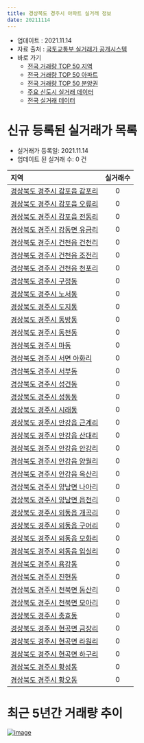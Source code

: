 ```yaml
---
title: 경상북도 경주시 아파트 실거래 정보
date: 20211114
---
```


* 업데이트 : 2021.11.14
* 자료 출처 : [국토교통부 실거래가 공개시스템](http://rt.molit.go.kr)
* 바로 가기
    * [전국 거래량 TOP 50 지역](https://apt-info.github.io/apt-trade-info/tr)
    * [전국 거래량 TOP 50 아파트](https://apt-info.github.io/apt-trade-info/ta)
    * [전국 거래량 TOP 50 분양권](https://apt-info.github.io/apt-trade-info/tb)
    * [주요 신도시 실거래 데이터](https://apt-info.github.io/apt-trade-info/newtown)
    * [전국 실거래 데이터](https://apt-info.github.io/apt-trade-info/all)



<script async src="https://pagead2.googlesyndication.com/pagead/js/adsbygoogle.js"></script>
<!-- 기본광고 -->
<ins class="adsbygoogle"
     style="display:block"
     data-ad-client="ca-pub-1142216861245946"
     data-ad-slot="4805727019"
     data-ad-format="auto"
     data-full-width-responsive="true"></ins>
<script>
     (adsbygoogle = window.adsbygoogle || []).push({});
</script>


# 신규 등록된 실거래가 목록

* 실거래가 등록일: 2021.11.14
* 업데이트 된 실거래 수: 0 건


|지역|실거래수|
|:---|:---:|
|[경상북도 경주시 감포읍 감포리](https://apt-info.github.io/apt-trade-info/r2254)|0|
|[경상북도 경주시 감포읍 오류리](https://apt-info.github.io/apt-trade-info/r2253)|0|
|[경상북도 경주시 감포읍 전동리](https://apt-info.github.io/apt-trade-info/r2271)|0|
|[경상북도 경주시 강동면 유금리](https://apt-info.github.io/apt-trade-info/r2262)|0|
|[경상북도 경주시 건천읍 건천리](https://apt-info.github.io/apt-trade-info/r2265)|0|
|[경상북도 경주시 건천읍 조전리](https://apt-info.github.io/apt-trade-info/r2272)|0|
|[경상북도 경주시 건천읍 천포리](https://apt-info.github.io/apt-trade-info/r2257)|0|
|[경상북도 경주시 구정동](https://apt-info.github.io/apt-trade-info/r2252)|0|
|[경상북도 경주시 노서동](https://apt-info.github.io/apt-trade-info/r2266)|0|
|[경상북도 경주시 도지동](https://apt-info.github.io/apt-trade-info/r3141)|0|
|[경상북도 경주시 동방동](https://apt-info.github.io/apt-trade-info/r3404)|0|
|[경상북도 경주시 동천동](https://apt-info.github.io/apt-trade-info/r2251)|0|
|[경상북도 경주시 마동](https://apt-info.github.io/apt-trade-info/r2264)|0|
|[경상북도 경주시 서면 아화리](https://apt-info.github.io/apt-trade-info/r2268)|0|
|[경상북도 경주시 서부동](https://apt-info.github.io/apt-trade-info/r2263)|0|
|[경상북도 경주시 성건동](https://apt-info.github.io/apt-trade-info/r2247)|0|
|[경상북도 경주시 성동동](https://apt-info.github.io/apt-trade-info/r2246)|0|
|[경상북도 경주시 시래동](https://apt-info.github.io/apt-trade-info/r3139)|0|
|[경상북도 경주시 안강읍 근계리](https://apt-info.github.io/apt-trade-info/r2270)|0|
|[경상북도 경주시 안강읍 산대리](https://apt-info.github.io/apt-trade-info/r2255)|0|
|[경상북도 경주시 안강읍 안강리](https://apt-info.github.io/apt-trade-info/r2256)|0|
|[경상북도 경주시 안강읍 양월리](https://apt-info.github.io/apt-trade-info/r3747)|0|
|[경상북도 경주시 안강읍 옥산리](https://apt-info.github.io/apt-trade-info/r2273)|0|
|[경상북도 경주시 양남면 나아리](https://apt-info.github.io/apt-trade-info/r3450)|0|
|[경상북도 경주시 양남면 읍천리](https://apt-info.github.io/apt-trade-info/r3140)|0|
|[경상북도 경주시 외동읍 개곡리](https://apt-info.github.io/apt-trade-info/r2267)|0|
|[경상북도 경주시 외동읍 구어리](https://apt-info.github.io/apt-trade-info/r2260)|0|
|[경상북도 경주시 외동읍 모화리](https://apt-info.github.io/apt-trade-info/r2259)|0|
|[경상북도 경주시 외동읍 입실리](https://apt-info.github.io/apt-trade-info/r2258)|0|
|[경상북도 경주시 용강동](https://apt-info.github.io/apt-trade-info/r2250)|0|
|[경상북도 경주시 진현동](https://apt-info.github.io/apt-trade-info/r3449)|0|
|[경상북도 경주시 천북면 동산리](https://apt-info.github.io/apt-trade-info/r3619)|0|
|[경상북도 경주시 천북면 모아리](https://apt-info.github.io/apt-trade-info/r3353)|0|
|[경상북도 경주시 충효동](https://apt-info.github.io/apt-trade-info/r2248)|0|
|[경상북도 경주시 현곡면 금장리](https://apt-info.github.io/apt-trade-info/r2261)|0|
|[경상북도 경주시 현곡면 라원리](https://apt-info.github.io/apt-trade-info/r2269)|0|
|[경상북도 경주시 현곡면 하구리](https://apt-info.github.io/apt-trade-info/r3503)|0|
|[경상북도 경주시 황성동](https://apt-info.github.io/apt-trade-info/r2249)|0|
|[경상북도 경주시 황오동](https://apt-info.github.io/apt-trade-info/r3403)|0|



<script async src="https://pagead2.googlesyndication.com/pagead/js/adsbygoogle.js"></script>
<!-- 기본광고 -->
<ins class="adsbygoogle"
     style="display:block"
     data-ad-client="ca-pub-1142216861245946"
     data-ad-slot="4805727019"
     data-ad-format="auto"
     data-full-width-responsive="true"></ins>
<script>
     (adsbygoogle = window.adsbygoogle || []).push({});
</script>


# 최근 5년간 거래량 추이


<div style="width:100%;">
    <canvas id="deal_progress" height="200"></canvas>
</div>

<script>
new Chart(document.getElementById("deal_progress"), {
    type: 'line',
    data: {
        labels: ['16.01','16.02','16.03','16.04','16.05','16.06','16.07','16.08','16.09','16.10','16.11','16.12','17.01','17.02','17.03','17.04','17.05','17.06','17.07','17.08','17.09','17.10','17.11','17.12','18.01','18.02','18.03','18.04','18.05','18.06','18.07','18.08','18.09','18.10','18.11','18.12','19.01','19.02','19.03','19.04','19.05','19.06','19.07','19.08','19.09','19.10','19.11','19.12','20.01','20.02','20.03','20.04','20.05','20.06','20.07','20.08','20.09','20.10','20.11','20.12','21.01','21.02','21.03','21.04','21.05','21.06','21.07','21.08','21.09','21.10','21.11'],
        datasets: [{
            label: '매매/분양권',
            data: [173,172,238,208,181,193,166,161,133,185,136,110,112,179,190,166,147,260,194,179,167,141,162,125,172,150,225,141,152,154,126,141,128,160,149,118,155,130,144,149,151,172,140,139,164,211,214,238,230,327,165,191,297,371,318,247,319,385,608,706,610,320,344,354,314,280,283,356,315,285,47],
            borderColor: "rgba(66, 133, 243, 1)",
            backgroundColor: "rgba(66, 133, 243, 0.05)",
            borderWidth: 1,
            pointRadius: 0,
            fill: false,
            lineTension: 0
        },{
            label: '전/월세',
            data: [79,86,93,91,66,82,61,52,53,73,64,73,64,86,74,60,70,96,126,110,103,69,84,93,141,137,195,124,118,178,126,147,119,142,123,157,218,166,165,115,209,156,145,183,308,224,211,173,182,210,127,162,254,173,194,168,147,190,165,257,228,248,240,173,228,197,207,182,159,171,28],
            borderColor: "rgba(255, 90, 0, 1)",
            backgroundColor: "rgba(255, 90, 0, 0.05)",
            borderWidth: 1,
            pointRadius: 0,
            fill: false,
            lineTension: 0
        },{
            label: '합계',
            data: [252,258,331,299,247,275,227,213,186,258,200,183,176,265,264,226,217,356,320,289,270,210,246,218,313,287,420,265,270,332,252,288,247,302,272,275,373,296,309,264,360,328,285,322,472,435,425,411,412,537,292,353,551,544,512,415,466,575,773,963,838,568,584,527,542,477,490,538,474,456,75],
            borderColor: "rgba(0, 0, 0, 1)",
            backgroundColor: "rgba(0, 0, 0, 0.03)",
            borderWidth: 0.1,
            pointRadius: 0,
            fill: true,
            lineTension: 0
        }
        ]
    },
    options: {
        responsive: true,
        title: {
            display: false
        },
        tooltips: {
            mode: 'index',
            intersect: false
        },
        hover: {
            mode: 'nearest',
            intersect: true
        },
        scales: {
            xAxes: [{
                display: true,
                scaleLabel: {
                    display: true,
                    labelString: '년/월'
                }
            }],
            yAxes: [{
                display: true,
                ticks: {
                    suggestedMin: 0,
                },
                scaleLabel: {
                    display: true,
                    labelString: '실거래 수'
                }
            }]
        }
    }
});

</script>


[![image](https://apt-info.github.io/images/2020-01-03-apt-trade-info/1024x500.png)](https://play.google.com/store/apps/details?id=com.aptinfo.apttradeinfo)

